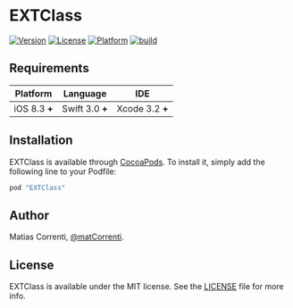# EXTClass

[![Version](https://img.shields.io/cocoapods/v/EXTClass.svg?style=flat)](http://cocoapods.org/pods/EXTClass)
[![License](https://img.shields.io/cocoapods/l/EXTClass.svg?style=flat)](http://cocoapods.org/pods/EXTClass)
[![Platform](https://img.shields.io/cocoapods/p/EXTClass.svg?style=flat)](http://cocoapods.org/pods/EXTClass)
[![build](https://travis-ci.org/Saitco/EXTClass.svg?branch=master)](https://travis-ci.org/Saitco/EXTClass.svg?branch=master)
<!--[![codecov](https://codecov.io/gh/Saitco/EXTClass/branch/master/graph/badge.svg)](https://codecov.io/gh/Saitco/EXTClass)-->


<!--## Example-->

<!--To run the example project, clone the repo, and run `pod install` from the Example directory first.-->

## Requirements

|Platform|Language|IDE|
|:----------:|:--------:|:---:|
|iOS 8.3 **+**|Swift 3.0 **+**|Xcode 3.2 **+**|

<!-- - iOS 8.3 **+** -->
<!-- - Swift 3.0 **+** -->
<!-- - Xcode 3.2 **+** -->

## Installation

EXTClass is available through [CocoaPods](http://cocoapods.org). To install
it, simply add the following line to your Podfile:

```ruby
pod "EXTClass"
```

## Author

Matias Correnti, [@matCorrenti](http://twitter.com/matCorrenti).

## License

EXTClass is available under the MIT license. See the [LICENSE](https://github.com/Saitco/EXTClass/blob/master/LICENSE) file for more info.
